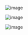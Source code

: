 ![image](https://user-images.githubusercontent.com/76183189/165198849-048833fd-8871-44eb-bd4b-bc0eb503e0f4.png)

![image](https://user-images.githubusercontent.com/76183189/165198877-8ad38da8-de35-4736-bd16-4134db8c7632.png)

![image](https://user-images.githubusercontent.com/76183189/165198892-f3a030d6-4d2c-459d-96e1-312045117c79.png)


